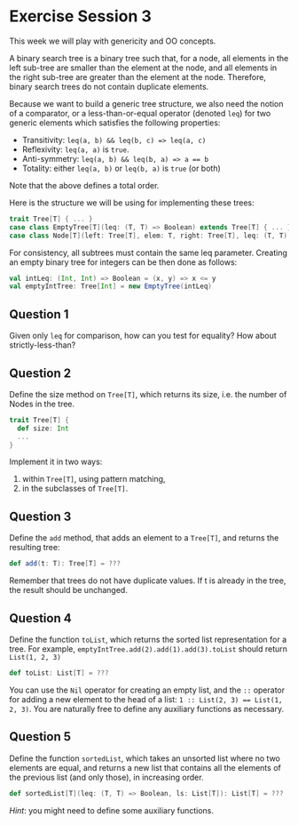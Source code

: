 # Exercise Session 3

This week we will play with genericity and OO concepts.

A binary search tree is a binary tree such that, for a node, all elements in the left sub-tree are smaller than the element at the node, and all elements in the right sub-tree are greater than the element at the node. Therefore, binary search trees do not contain duplicate elements.

Because we want to build a generic tree structure, we also need the notion of a comparator, or a less-than-or-equal operator (denoted `leq`) for two generic elements which satisfies the following properties:

- Transitivity:   `leq(a, b) && leq(b, c) => leq(a, c)`
- Reflexivity:    `leq(a, a)` is `true`.
- Anti-symmetry:  `leq(a, b) && leq(b, a) => a == b`
- Totality:       either `leq(a, b)` or `leq(b, a)` is `true` (or both)

Note that the above defines a total order.

Here is the structure we will be using for implementing these trees:

```scala
trait Tree[T] { ... }
case class EmptyTree[T](leq: (T, T) => Boolean) extends Tree[T] { ... }
case class Node[T](left: Tree[T], elem: T, right: Tree[T], leq: (T, T) => Boolean) extends Tree[T] { ... }
```

For consistency, all subtrees must contain the same leq parameter.
Creating an empty binary tree for integers can be then done as follows:

```scala
val intLeq: (Int, Int) => Boolean = (x, y) => x <= y
val emptyIntTree: Tree[Int] = new EmptyTree(intLeq)
```

## Question 1

Given only `leq` for comparison, how can you test for equality? How about strictly-less-than?

## Question 2

Define the size method on `Tree[T]`, which returns its size, i.e. the number of Nodes in the tree.

```scala
trait Tree[T] {
  def size: Int
  ...
}
```

Implement it in two ways:

1. within `Tree[T]`, using pattern matching,
2. in the subclasses of `Tree[T]`.

## Question 3

Define the `add` method, that adds an element to a `Tree[T]`, and returns the resulting tree:

```scala
def add(t: T): Tree[T] = ???
```

Remember that trees do not have duplicate values. If t is already in the tree, the result should be unchanged.

## Question 4

Define the function `toList`, which returns the sorted list representation for a tree. For example, `emptyIntTree.add(2).add(1).add(3).toList` should return `List(1, 2, 3)`

```scala
def toList: List[T] = ???
```

You can use the `Nil` operator for creating an empty list, and the `::` operator for adding a new element to the head of a list: `1 :: List(2, 3) == List(1, 2, 3)`. You are naturally free to define any auxiliary functions as necessary.

## Question 5

Define the function `sortedList`, which takes an unsorted list where no two elements are equal, and returns a new list that contains all the elements of the previous list (and only those), in increasing order.

```scala
def sortedList[T](leq: (T, T) => Boolean, ls: List[T]): List[T] = ???
```

_Hint_: you might need to define some auxiliary functions.
